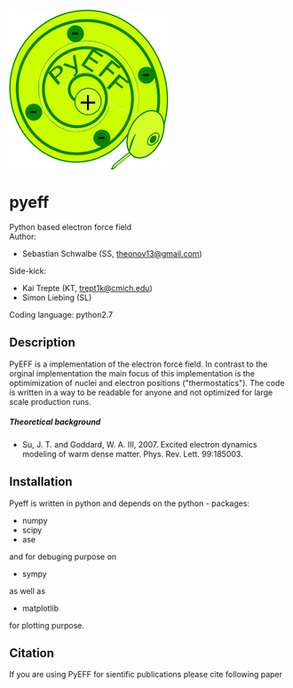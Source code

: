 ![GitHub Logo](/images/pyeff_logo_github.png)

# pyeff
Python based electron force field  
Author: 
- Sebastian Schwalbe (SS, theonov13@gmail.com)  

Side-kick:    
- Kai Trepte (KT, trept1k@cmich.edu)   
- Simon Liebing (SL) 

Coding language: python2.7     

## Description 

PyEFF is a implementation of the electron force field. In contrast to the orginal implementation 
the main focus of this implementation is the optimimization of nuclei and electron positions ("thermostatics"). 
The code is written in a way to be readable for anyone and not optimized for large scale production runs. 

##### Theoretical background
 - Su, J. T. and Goddard, W. A. III, 2007. Excited electron dynamics modeling of warm dense matter. Phys. 
   Rev. Lett. 99:185003. 

## Installation 

Pyeff is written in python and depends on the python - packages: 

- numpy 
- scipy 
- ase 

and for debuging purpose on 

- sympy 

as well as 

- matplotlib 

for plotting purpose. 

## Citation 
If you are using PyEFF for sientific publications please cite following paper
